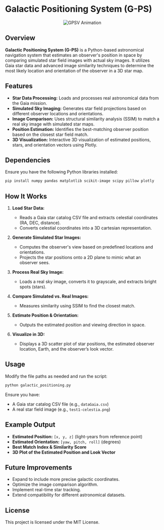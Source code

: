 # Galactic Positioning System (G-PS)
<p align="center">
  <img src="img/gpsv.gif" alt="GPSV Animation">
</p>


## Overview
**Galactic Positioning System (G-PS)** is a Python-based astronomical navigation system that estimates an observer's position in space by comparing simulated star field images with actual sky images. It utilizes Gaia star data and advanced image similarity techniques to determine the most likely location and orientation of the observer in a 3D star map.

## Features
- **Star Data Processing:** Loads and processes real astronomical data from the Gaia mission.
- **Simulated Sky Imaging:** Generates star field projections based on different observer locations and orientations.
- **Image Comparison:** Uses structural similarity analysis (SSIM) to match a real sky image with simulated star maps.
- **Position Estimation:** Identifies the best-matching observer position based on the closest star field match.
- **3D Visualization:** Interactive 3D visualization of estimated positions, stars, and orientation vectors using Plotly.

## Dependencies
Ensure you have the following Python libraries installed:

```bash
pip install numpy pandas matplotlib scikit-image scipy pillow plotly
```

## How It Works
1. **Load Star Data:**
   - Reads a Gaia star catalog CSV file and extracts celestial coordinates (RA, DEC, distance).
   - Converts celestial coordinates into a 3D cartesian representation.

2. **Generate Simulated Star Images:**
   - Computes the observer's view based on predefined locations and orientations.
   - Projects the star positions onto a 2D plane to mimic what an observer sees.

3. **Process Real Sky Image:**
   - Loads a real sky image, converts it to grayscale, and extracts bright spots (stars).

4. **Compare Simulated vs. Real Images:**
   - Measures similarity using SSIM to find the closest match.

5. **Estimate Position & Orientation:**
   - Outputs the estimated position and viewing direction in space.

6. **Visualize in 3D:**
   - Displays a 3D scatter plot of star positions, the estimated observer location, Earth, and the observer’s look vector.

## Usage
Modify the file paths as needed and run the script:
```bash
python galactic_positioning.py
```
Ensure you have:
- A Gaia star catalog CSV file (e.g., `dataGaia.csv`)
- A real star field image (e.g., `test1-celestia.png`)

## Example Output
- **Estimated Position:** `[x, y, z]` (light-years from reference point)
- **Estimated Orientation:** `[yaw, pitch, roll]` (degrees)
- **Best Match Index & Similarity Score**
- **3D Plot of the Estimated Position and Look Vector**

## Future Improvements
- Expand to include more precise galactic coordinates.
- Optimize the image comparison algorithm.
- Implement real-time star tracking.
- Extend compatibility for different astronomical datasets.

## License
This project is licensed under the MIT License.

